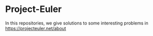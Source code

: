 # Project-Euler
In this repositories, we give solutions to some interesting problems in https://projecteuler.net/about  
